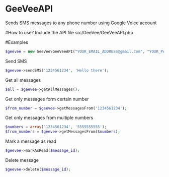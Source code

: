 # GeeVeeAPI
Sends SMS messages to any phone number using Google Voice account


#How to use?
Include the API file src/GeeVee/GeeVeeAPI.php


#Examples
```php
$geevee = new GeeVee\GeeVeeAPI("YOUR_EMAIL_ADDRESS@gmail.com", "YOUR_PASSWORD");
```


Send SMS
```php
$geevee->sendSMS('1234561234', 'Hello there');
```

Get all messages
```php
$all = $geevee->getAllMessages();
```


Get only messages form certain number
```php
$from_number = $geevee->getMessagesFrom('1234561234');
```

Get only messages from multiple numbers
```php
$numbers = array('1234561234', '5555555555');
$from_numbers = $geevee->getMessagesFrom($numbers);
```

Mark a message as read
```php
$geevee->markAsRead($message_id);
```

Delete message
```php
$geevee->delete($message_id);
```

